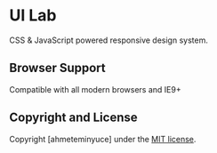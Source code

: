 # UI Lab

CSS & JavaScript powered responsive design system.

## Browser Support

Compatible with all modern browsers and IE9+


## Copyright and License

Copyright [ahmeteminyuce] under the [MIT license](LICENSE).
